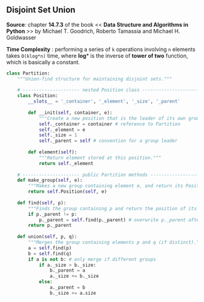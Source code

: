 ## Disjoint Set Union

**Source**: chapter **14.7.3** of the book << **Data Structure and Algorithms in Python** >> by Michael T. Goodrich, Roberto Tamassia and Michael H. Goldwasser

**Time Complexity** : performing a series of ```k``` operations involving ```n``` elements takes ```O(klog*n)``` time, where **log*** is the inverse of **tower of two** function, which is basically a constant.

```python
class Partition:
    """Union-find structure for maintaining disjoint sets."""
    
    # --------------------- nested Position class --------------------- #
    class Position:
        __slots__ = '_container', '_element', '_size', '_parent'
        
        def __init(self, container, e):
            """Create a new position that is the leader of its own group."""
            self._container = container # reference to Partition
            self._element = e
            self._size = 1
            self._parent = self # convention for a group leader
        
        def element(self):
            """Return element stored at this position."""
            return self._element
    
    # --------------------- public Partition methods --------------------- #
    def make_group(self, e):
        """Makes a new group containing element e, and return its Position."""
        return self.Position(self, e)
        
    def find(self, p):
        """Finds the group containing p and return the position of its leader."""
        if p._parent != p:
            p._parent = self.find(p._parent) # overwrite p._parent after recursion
        return p._parent
        
    def union(self, p, q):
        """Merges the group containing elements p and q (if distinct)."""
        a = self.find(p)
        b = self.find(q)
        if a is not b: # only merge if different groups
            if a._size > b._size:
                b._parent = a
                a._size += b._size
            else:
                a._parent = b
                b._size += a.size
```
